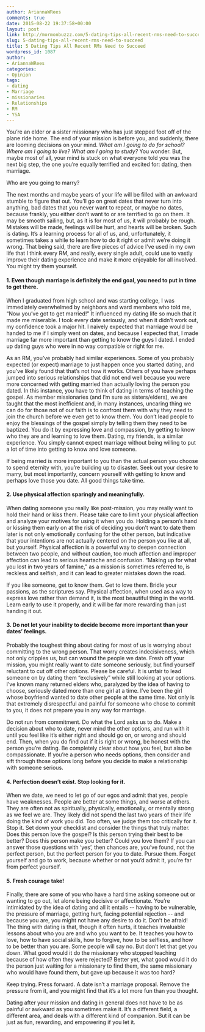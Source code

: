 ```yaml
---
author: AriannaWRees
comments: true
date: 2015-08-22 19:37:58+00:00
layout: post
link: http://mormonbuzzz.com/5-dating-tips-all-recent-rms-need-to-succeed/
slug: 5-dating-tips-all-recent-rms-need-to-succeed
title: 5 Dating Tips All Recent RMs Need to Succeed
wordpress_id: 1087
author:
- AriannaWRees
categories:
- Opinion
tags:
- dating
- Marriage
- missionaries
- Relationships
- RM
- YSA
---
```


You’re an elder or a sister missionary who has just stepped foot off of the plane ride home. The end of your mission is before you, and suddenly, there are looming decisions on your mind. _What am I going to do for school? Where am I going to live? What am I going to study?_ You wonder. But, maybe most of all, your mind is stuck on what everyone told you was the next big step, the one you’re equally terrified and excited for: dating, then marriage.

Who are you going to marry?

The next months and maybe years of your life will be filled with an awkward stumble to figure that out. You’ll go on great dates that never turn into anything, bad dates that you never want to repeat, or maybe no dates, because frankly, you either don’t want to or are terrified to go on them. It may be smooth sailing, but, as it is for most of us, it will probably be rough. Mistakes will be made, feelings will be hurt, and hearts will be broken. Such is dating. It’s a learning process for all of us, and, unfortunately, it sometimes takes a while to learn how to do it right or admit we’re doing it wrong.
That being said, there are five pieces of advice I’ve used in my own life that I think every RM, and really, every single adult, could use to vastly improve their dating experience and make it more enjoyable for all involved. You might try them yourself.


#### 1. Even though marriage is definitely the end goal, you need to put in time to get there.




When I graduated from high school and was starting college, I was immediately overwhelmed by neighbors and ward members who told me, “Now you’ve got to get married!” It influenced my dating life so much that it made me miserable. I took every date seriously, and when it didn’t work out, my confidence took a major hit. I naively expected that marriage would be handed to me if I simply went on dates, and because I expected that, I made marriage far more important than getting to know the guys I dated. I ended up dating guys who were in no way compatible or right for me.

As an RM, you’ve probably had similar experiences. Some of you probably expected (or expect) marriage to just happen once you started dating, and you’ve likely found that that’s not how it works. Others of you have perhaps jumped into serious relationships that did not end well because you were more concerned with getting married than actually loving the person you dated. In this instance, you have to think of dating in terms of teaching the gospel. As member missionaries (and I’m sure as sisters/elders), we are taught that the most inefficient and, in many instances, uncaring thing we can do for those not of our faith is to confront them with why they need to join the church before we even get to know them. You don’t lead people to enjoy the blessings of the gospel simply by telling them they need to be baptized. You do it by expressing love and compassion, by getting to know who they are and learning to love them. Dating, my friends, is a similar experience. You simply cannot expect marriage without being willing to put a lot of time into getting to know and love someone.

If being married is more important to you than the actual person you choose to spend eternity with, you’re building up to disaster. Seek out your desire to marry, but most importantly, concern yourself with getting to know and perhaps love those you date. All good things take time.


#### 2. Use physical affection sparingly and meaningfully.




When dating someone you really like post-mission, you may really want to hold their hand or kiss them. Please take care to limit your physical affection and analyze your motives for using it when you do. Holding a person’s hand or kissing them early on at the risk of deciding you don’t want to date them later is not only emotionally confusing for the other person, but indicative that your intentions are not actually centered on the person you like at all, but yourself. Physical affection is a powerful way to deepen connection between two people, and without caution, too much affection and improper affection can lead to serious heartache and confusion. “Making up for what you lost in two years of famine,” as a mission is sometimes referred to, is reckless and selfish, and it can lead to greater mistakes down the road.

If you like someone, get to know them. Get to love them. Bridle your passions, as the scriptures say. Physical affection, when used as a way to express love rather than demand it, is the most beautiful thing in the world. Learn early to use it properly, and it will be far more rewarding than just handing it out.


#### 3. Do not let your inability to decide become more important than your dates’ feelings.




Probably the toughest thing about dating for most of us is worrying about committing to the wrong person. That worry creates indecisiveness, which not only cripples us, but can wound the people we date. Fresh off your mission, you might really want to date someone seriously, but find yourself reluctant to cut off other options. Please be careful. It is unfair to lead someone on by dating them “exclusively” while still looking at your options. I’ve known many returned elders who, paralyzed by the idea of having to choose, seriously dated more than one girl at a time. I’ve been the girl whose boyfriend wanted to date other people at the same time. Not only is that extremely disrespectful and painful for someone who chose to commit to you, it does not prepare you in any way for marriage.

Do not run from commitment. Do what the Lord asks us to do. Make a decision about who to date, never mind the other options, and run with it until you feel like it’s either right and should go on, or wrong and should end. Then, when you do find out if it is right or wrong, be honest with the person you’re dating. Be completely clear about how you feel, but also be compassionate. If you’re a person who needs options, then consider and sift through those options long before you decide to make a relationship with someone serious.


#### 4. Perfection doesn’t exist. Stop looking for it.




When we date, we need to let go of our egos and admit that yes, people have weaknesses. People are better at some things, and worse at others. They are often not as spiritually, physically, emotionally, or mentally strong as we feel we are. They likely did not spend the last two years of their life doing the kind of work you did. Too often, we judge them too critically for it. Stop it. Set down your checklist and consider the things that truly matter. Does this person love the gospel? Is this person trying their best to be better? Does this person make you better? Could you love them? If you can answer those questions with ‘yes’, then chances are, you’ve found, not the perfect person, but the perfect person for you to date. Pursue them. Forget yourself and go to work, because whether or not you’d admit it, you’re far from perfect yourself.


#### 5. Fresh courage take!




Finally, there are some of you who have a hard time asking someone out or wanting to go out, let alone being decisive or affectionate. You’re intimidated by the idea of dating and all it entails -- having to be vulnerable, the pressure of marriage, getting hurt, facing potential rejection -- and because you are, you might not have any desire to do it. Don’t be afraid! The thing with dating is that, though it often hurts, it teaches invaluable lessons about who you are and who you want to be. It teaches you how to love, how to have social skills, how to forgive, how to be selfless, and how to be better than you are. Some people will say no. But don’t let that get you down. What good would it do the missionary who stopped teaching because of how often they were rejected? Better yet, what good would it do the person just waiting for a missionary to find them, the same missionary who would have found them, but gave up because it was too hard?

Keep trying. Press forward. A date isn’t a marriage proposal. Remove the pressure from it, and you might find that it’s a lot more fun than you thought.

Dating after your mission and dating in general does not have to be as painful or awkward as you sometimes make it. It’s a different field, a different area, and deals with a different kind of companion. But it can be just as fun, rewarding, and empowering if you let it.
